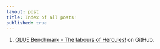 ```yaml
---
layout: post
title: Index of all posts!
published: true
---
```



1. [GLUE Benchmark - The labours of Hercules!](https://github.com/skyprince999/skyprince999.github.io/blob/master/_posts/2019-1-1-GLUE-Benchmark.md) on GitHub.
